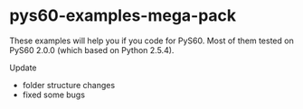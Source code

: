 # pys60-examples-mega-pack

These examples will help you if you code for PyS60.
Most of them tested on PyS60 2.0.0 (which based on Python 2.5.4).

Update
 - folder structure changes
 - fixed some bugs
